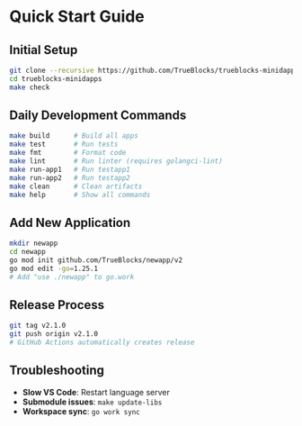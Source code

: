 # Quick Start Guide

## Initial Setup

```bash
git clone --recursive https://github.com/TrueBlocks/trueblocks-minidapps.git
cd trueblocks-minidapps
make check
```

## Daily Development Commands

```bash
make build      # Build all apps
make test       # Run tests 
make fmt        # Format code
make lint       # Run linter (requires golangci-lint)
make run-app1   # Run testapp1
make run-app2   # Run testapp2
make clean      # Clean artifacts
make help       # Show all commands
```

## Add New Application

```bash
mkdir newapp
cd newapp
go mod init github.com/TrueBlocks/newapp/v2
go mod edit -go=1.25.1
# Add "use ./newapp" to go.work
```

## Release Process

```bash
git tag v2.1.0
git push origin v2.1.0
# GitHub Actions automatically creates release
```

## Troubleshooting

- **Slow VS Code**: Restart language server
- **Submodule issues**: `make update-libs`
- **Workspace sync**: `go work sync`
